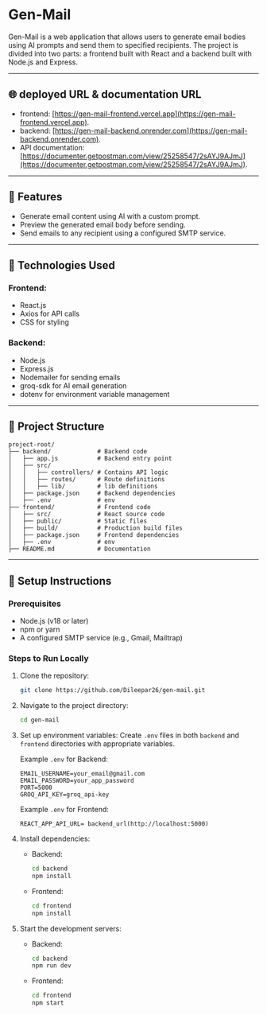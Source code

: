# Gen-Mail

Gen-Mail is a web application that allows users to generate email bodies using AI prompts and send them to specified recipients. The project is divided into two parts: a frontend built with React and a backend built with Node.js and Express.

---

## 🌐 deployed URL & documentation URL
- frontend: [https://gen-mail-frontend.vercel.app](https://gen-mail-frontend.vercel.app).
- backend: [https://gen-mail-backend.onrender.com](https://gen-mail-backend.onrender.com).
- API documentation: [https://documenter.getpostman.com/view/25258547/2sAYJ9AJmJ](https://documenter.getpostman.com/view/25258547/2sAYJ9AJmJ).

---


## 🚀 Features
- Generate email content using AI with a custom prompt.
- Preview the generated email body before sending.
- Send emails to any recipient using a configured SMTP service.

---

## 🔧️ Technologies Used
### Frontend:
- React.js
- Axios for API calls
- CSS for styling

### Backend:
- Node.js
- Express.js
- Nodemailer for sending emails
- groq-sdk for AI email generation
- dotenv for environment variable management

---

## 📂 Project Structure
```
project-root/
├── backend/             # Backend code
│   ├── app.js           # Backend entry point
│   ├── src/
│   │   ├── controllers/ # Contains API logic
│   │   ├── routes/      # Route definitions
│   │   ├── lib/         # lib definitions
│   ├── package.json     # Backend dependencies
│   ├── .env             # env
├── frontend/            # Frontend code
│   ├── src/             # React source code
│   ├── public/          # Static files
│   ├── build/           # Production build files
│   ├── package.json     # Frontend dependencies
│   ├── .env             # env
├── README.md            # Documentation
```

---

## 🔧 Setup Instructions
### Prerequisites
- Node.js (v18 or later)
- npm or yarn
- A configured SMTP service (e.g., Gmail, Mailtrap)

### Steps to Run Locally
1. Clone the repository:
   ```bash
   git clone https://github.com/Dileepar26/gen-mail.git
   ```

2. Navigate to the project directory:
   ```bash
   cd gen-mail
   ```

3. Set up environment variables:
   Create `.env` files in both `backend` and `frontend` directories with appropriate variables.

   Example `.env` for Backend:
   ```plaintext
   EMAIL_USERNAME=your_email@gmail.com
   EMAIL_PASSWORD=your_app_password
   PORT=5000
   GROQ_API_KEY=groq_api-key
   ```

   Example `.env` for Frontend:
   ```plaintext
   REACT_APP_API_URL= backend_url(http://localhost:5000)
   ```

4. Install dependencies:
   - Backend:
     ```bash
     cd backend
     npm install
     ```
   - Frontend:
     ```bash
     cd frontend
     npm install
     ```

5. Start the development servers:
   - Backend:
     ```bash
     cd backend
     npm run dev
     ```
   - Frontend:
     ```bash
     cd frontend
     npm start
     ```

